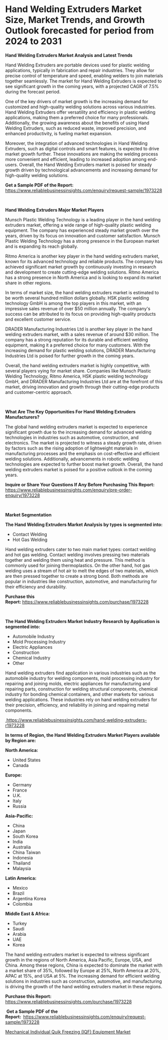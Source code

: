 <p><h1>Hand Welding Extruders Market Size, Market Trends, and Growth Outlook forecasted for period from 2024 to 2031</h1></p><p><strong>Hand Welding Extruders Market Analysis and Latest Trends</strong></p>
<p><p>Hand Welding Extruders are portable devices used for plastic welding applications, typically in fabrication and repair industries. They allow for precise control of temperature and speed, enabling welders to join materials together seamlessly. The market for Hand Welding Extruders is expected to see significant growth in the coming years, with a projected CAGR of 7.5% during the forecast period.</p><p>One of the key drivers of market growth is the increasing demand for customized and high-quality welding solutions across various industries. Hand Welding Extruders offer versatility and efficiency in plastic welding applications, making them a preferred choice for many professionals. Additionally, the growing awareness about the benefits of using Hand Welding Extruders, such as reduced waste, improved precision, and enhanced productivity, is fueling market expansion.</p><p>Moreover, the integration of advanced technologies in Hand Welding Extruders, such as digital controls and smart features, is expected to drive market growth further. These innovations are making the welding process more convenient and efficient, leading to increased adoption among end-users. Overall, the Hand Welding Extruders market is poised for steady growth driven by technological advancements and increasing demand for high-quality welding solutions.</p></p>
<p><strong>Get a Sample PDF of the Report:&nbsp;</strong> <a href="https://www.reliablebusinessinsights.com/enquiry/request-sample/1973228">https://www.reliablebusinessinsights.com/enquiry/request-sample/1973228</a></p>
<p>&nbsp;</p>
<p><strong>Hand Welding Extruders Major Market Players</strong></p>
<p><p>Munsch Plastic Welding Technology is a leading player in the hand welding extruders market, offering a wide range of high-quality plastic welding equipment. The company has experienced steady market growth over the years, driven by its focus on innovation and customer satisfaction. Munsch Plastic Welding Technology has a strong presence in the European market and is expanding its reach globally.</p><p>Ritmo America is another key player in the hand welding extruders market, known for its advanced technology and reliable products. The company has achieved significant market growth by continuously investing in research and development to create cutting-edge welding solutions. Ritmo America has a strong presence in North America and is looking to expand its market share in other regions.</p><p>In terms of market size, the hand welding extruders market is estimated to be worth several hundred million dollars globally. HSK plastic welding technology GmbH is among the top players in this market, with an impressive sales revenue of over $50 million annually. The company's success can be attributed to its focus on providing high-quality products and excellent customer service.</p><p>DRADER Manufacturing Industries Ltd is another key player in the hand welding extruders market, with a sales revenue of around $30 million. The company has a strong reputation for its durable and efficient welding equipment, making it a preferred choice for many customers. With the increasing demand for plastic welding solutions, DRADER Manufacturing Industries Ltd is poised for further growth in the coming years.</p><p>Overall, the hand welding extruders market is highly competitive, with several players vying for market share. Companies like Munsch Plastic Welding Technology, Ritmo America, HSK plastic welding technology GmbH, and DRADER Manufacturing Industries Ltd are at the forefront of this market, driving innovation and growth through their cutting-edge products and customer-centric approach.</p></p>
<p>&nbsp;</p>
<p><strong>What Are The Key Opportunities For Hand Welding Extruders Manufacturers?</strong></p>
<p><p>The global hand welding extruders market is expected to experience significant growth due to the increasing demand for advanced welding technologies in industries such as automotive, construction, and electronics. The market is projected to witness a steady growth rate, driven by factors such as the rising adoption of lightweight materials in manufacturing processes and the emphasis on cost-effective and efficient welding solutions. Additionally, advancements in robotic welding technologies are expected to further boost market growth. Overall, the hand welding extruders market is poised for a positive outlook in the coming years.</p></p>
<p><strong>Inquire or Share Your Questions If Any Before Purchasing This Report:</strong> <a href="https://www.reliablebusinessinsights.com/enquiry/pre-order-enquiry/1973228">https://www.reliablebusinessinsights.com/enquiry/pre-order-enquiry/1973228</a></p>
<p>&nbsp;</p>
<p><strong>Market Segmentation</strong></p>
<p><strong>The Hand Welding Extruders Market Analysis by types is segmented into:</strong></p>
<p><ul><li>Contact Welding</li><li>Hot Gas Welding</li></ul></p>
<p><p>Hand welding extruders cater to two main market types: contact welding and hot gas welding. Contact welding involves pressing two materials together and welding them using heat and pressure. This method is commonly used for joining thermoplastics. On the other hand, hot gas welding uses a stream of hot air to melt the edges of two materials, which are then pressed together to create a strong bond. Both methods are popular in industries like construction, automotive, and manufacturing for their efficiency and durability.</p></p>
<p><strong>Purchase this Report:&nbsp;</strong><a href="https://www.reliablebusinessinsights.com/purchase/1973228">https://www.reliablebusinessinsights.com/purchase/1973228</a></p>
<p>&nbsp;</p>
<p><strong>The Hand Welding Extruders Market Industry Research by Application is segmented into:</strong></p>
<p><ul><li>Automobile Industry</li><li>Mold Processing Industry</li><li>Electric Appliances</li><li>Construction</li><li>Chemical Industry</li><li>Other</li></ul></p>
<p><p>Hand welding extruders find application in various industries such as the automobile industry for welding components, mold processing industry for repairing and joining molds, electric appliances for manufacturing and repairing parts, construction for welding structural components, chemical industry for bonding chemical containers, and other markets for various welding applications. These industries rely on hand welding extruders for their precision, efficiency, and reliability in joining and repairing metal components.</p></p>
<p><a href="https://www.reliablebusinessinsights.com/hand-welding-extruders-r1973228">&nbsp;https://www.reliablebusinessinsights.com/hand-welding-extruders-r1973228</a></p>
<p><strong>In terms of Region, the Hand Welding Extruders Market Players available by Region are:</strong></p>
<p>
    <p> <strong> North America: </strong>
        <ul>
            <li>United States</li>
            <li>Canada</li>
        </ul>
        </p> 
    <p> <strong> Europe: </strong>
        <ul>
            <li>Germany</li>
            <li>France</li>
            <li>U.K.</li>
            <li>Italy</li>
            <li>Russia</li>
        </ul>
        </p> 
    <p> <strong> Asia-Pacific: </strong>
        <ul>
            <li>China</li>
            <li>Japan</li>
            <li>South Korea</li>
            <li>India</li>
            <li>Australia</li>
            <li>China Taiwan</li>
            <li>Indonesia</li>
            <li>Thailand</li>
            <li>Malaysia</li>
        </ul>
        </p> 
    <p> <strong> Latin America: </strong>
        <ul>
            <li>Mexico</li>
            <li>Brazil</li>
            <li>Argentina Korea</li>
            <li>Colombia</li>
        </ul>
        </p> 
    <p> <strong> Middle East & Africa: </strong>
        <ul>
            <li>Turkey</li>
            <li>Saudi</li>
            <li>Arabia</li>
            <li>UAE</li>
            <li>Korea</li>
        </ul>
    </p>
    </p>
<p><p>The hand welding extruders market is expected to witness significant growth in the regions of North America, Asia Pacific, Europe, USA, and China. Among these regions, China is expected to dominate the market with a market share of 35%, followed by Europe at 25%, North America at 20%, APAC at 15%, and USA at 5%. The increasing demand for efficient welding solutions in industries such as construction, automotive, and manufacturing is driving the growth of the hand welding extruders market in these regions.</p></p>
<p><strong>Purchase this Report: </strong><a href="https://www.reliablebusinessinsights.com/purchase/1973228">https://www.reliablebusinessinsights.com/purchase/1973228</a></p>
<p>&nbsp;<strong>Get a Sample PDF of the Report:&nbsp;&nbsp;</strong><a href="https://www.reliablebusinessinsights.com/enquiry/request-sample/1973228">https://www.reliablebusinessinsights.com/enquiry/request-sample/1973228</a></p>
<p><strong></strong></p>
<p><p><a href="https://github.com/marloy8/Market-Research-Report-List-5/blob/main/mechanical-individual-quik-freezing-iqf-equipment-market.md">Mechanical Individual Quik Freezing (IQF) Equipment Market</a></p></p>